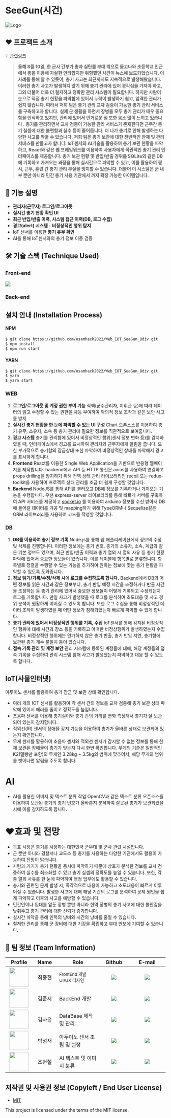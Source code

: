 # SeeGun(시건)
![Logo](https://github.com/osamhack2022/Web_IOT_SeeGun_8div/blob/main/SeeGun.jpg?raw=true)



## ❤ 프로잭트 소개
💡 [관련링크](https://www.donga.com/news/Society/article/all/20220810/114893200/2)


> **올해 8월 10일, 한 군사 간부가 총과 실탄를 부대 밖으로 들고나와 초등학교 인근에서 총을 이용해 자살한 안타깝지만 위험했던 사건이 뉴스에 보도되었습니다.  이 사례를 통해 알 수 있듯이, 총기 사고는 최근까지도 지속적으로 발생해왔습니다. 이러한 총기 사고가 발생하지 않기 위해 총기 관리에 있어 경각심을 가져야 하고, 그와 더불어 더욱 더 철저하고 정확한 관리 시스템이 필요합니다. 하지만 사람이 눈으로 직접 총기 현황을 파악함에 있어서 누락이 발생하기 쉽고, 엄격한 관리가 쉽지 않습니다. 따라서 저희 팀은 총기 관리 교차 검증이 가능한 총기 관리 서비스를 구축하고자 합니다.** **실제 군 생활을 하면서 장병들 모두 총기 관리가 매우 중요함을 인식하고 있지만, 관리에 있어서 번거로운 점 또한 몸소 많이 느끼고 있습니다 . 총기를 관리하면서 교차 검증이 가능한 관리 서비스가 존재한다면 근무간 총기 실셈에 대한 불편함과 실수 등이 줄어듭니다. 더 나가 총기로 인해 발생하는 다양한 사고를 막을 수 있습니다. 저희 팀은 총기 보관에 대한 전반적인 관제 및 관리 서비스를 만들고자 합니다. IoT센서와 AI기술을 활용하여 총기 보관 현황을 파악하고, React와 같은 웹 프레임워크를 이용하여 사용자에게 직관적인 총기 관리 인터페이스를 제공합니다. 총기 보관 현황 및 반입/반출 경위를 SQLite와 같은 DB에 기록하고 가져오는 과정을 통해 실시간으로 파악할 수 있고, 이를 활용하여 평시, 근무, 훈련 간 총기 관리 부실을 방지할 수 있습니다. 더불어 이 시스템은 군 내부 뿐만 아니라 민간 총기 사용 기관에서 까지 확장 가능한 아이템입니다.**

## 🔔 기능 설명
- **관리자(근무자) 로그인/로그아웃**
- **실시간 총기 현황 확인 UI**
- **최근 반입/반출 이력, 시스템 접근 이력(DB, 로그 수집)**
- **경고(alert) 시스템 - 비정상적인 행위 탐지**
- IoT 센서를 이용한 **총기 유무 확인**
- AI를 통해 IoT센서와의 총기 정보 이중 검증
    
    
## 🛠 기술 스택 (Technique Used)
### Front-end
<img src="https://img.shields.io/badge/React-18.0.4-61DAFB?style=flat&logo=React&logoColor=white"/>

### Back-end



## 설치 안내 (Installation Process)

#### NPM
```bash
$ git clone https://github.com/osamhack2022/Web_IOT_SeeGun_8div.git
$ npm install
$ npm run start
```

#### YARN
```bash
$ git clone https://github.com/osamhack2022/Web_IOT_SeeGun_8div.git
$ yarn
$ yarn start
```

### WEB

1. **로그인/로그아웃 및 계정 권한 부여 기능**
 직책(군수관리자, 지휘관 등)에 따라 데이터의 읽고 수정할 수 있는 권한을 차등 부여하여 악의적 정보 조작과 같은 보안 사고를 방지
2. **실시간 총기 현황을 한 눈에 파악할 수 있는 UI 구성**
Chart 오픈소스를 이용하여 총기 유무, 소유자, 소속 등 총기 관리에 필요한 정보를 직관적으로 보여줍니다. 
3. **경고 시스템**
 총기를 관리함에 있어서 비정상적인 행위(센서 정보 변화 등)를 감지하였을 때, 인터페이스에서 경고를 표시하여 관리자와 근무자에게 알림을 줍니다. 
 또한 부가적으로 총기함의 잠금상태 또한 파악하여 비정상적인 상태를 파악해서 경고를 표시하게 합니다.
4. **Frontend** 
 React를 이용한 Single Web Application을 기반으로 반응형 웹페이지를 제작합니다. backend에서 API 등 HTTP 통신은 axios를 사용하여 연결하고 props drilling을 방지하기 위해 전역 상태 관리 라이브러리인 recoil 또는 redux-toolkit을 사용하여 프로젝트 상태 관리를 조금 더 쉽게 구성할 것입니다.
5. **Backend** 
 NodeJS를 통해 API를 불러오고 DB에 정보를 기록하거나 가져오는 기능을 수행합니다. 우선 express-server 라이브러리를 통해 빠르게 서버를 구축하여 API 서비스를 제공하고 [socket.io](http://socket.io) 를 이용하여 arduino 정보를 수신 받아서 DB에 들어갈 데이터를 가공 및 mapping하기 위해 TypeORM나 Sequelize같은 ORM 라이브러리를 사용하여 코드를 작성할 것입니다.

 
### DB

1. **DB를 이용하여 총기 정보 기록** 
 Node.js를 통해 웹 애플리케이션에서 정보의 수정 및 삭제를 진행합니다. 이러한 정보에는 총기 번호, 총기의 소유자, 소속, 계급과 같은 기본 정보도 있으며, 최근 반입/반출 이력과 총기 열외 시 열외 사유 등 총기 현황 파악에 있어서 중요한 정보들이 있습니다. 이를 테이블에 항목별로 분류합니다. 항목별로 정렬을 수행할 수 있는 기능을 추가하여 원하는 정보에 맞는 총기 현황을 파악할 수 있도록 도와줍니다.
2. **정보 읽기/기록/수정/삭제 시에 로그를 수집하도록 합니다.**
 Backend에서 DB의 어떤 정보를 읽은 시간과 같은 정보부터, 총기 반입 예정 시간을 조정하거나 반출 시간을 조정하는 등 총기 관리에 있어서 중요한 정보들이 어떻게 기록되고 수정되는지 로그를 기록합니다. 만일 사고가 발생했을 때 로그를 분석하여 초도대응 및 사고 경위 분석이 원활하게 이어질 수 있도록 합니다. 또한 로그 수집을 통해 비정상적인 데이터 조작이 발생하였을 때 어떤 정보가 침해되었는지 빠르게 파악할 수 있게 합니다.
3. **총기 관리에 있어서 비정상적인 행위를 기록, 수집**
 IoT센서를 통해 감지된 비정상적인 행위에 대해 시간과 장소 등을 기록하고 어떠한 비정상행위가 발생하였는지 수집합니다. 비정상적인 행위에는 인가하지 않은 총기 반출, 총기 반입 지연, 총기함에 보관된 총기 개수 불일치 등이 있습니다.
4. **접속 기록 관리 및 계정 보안**
 관리 시스템에 등록된 계정들에 대해, 해당 계정들의 접속 기록을 수집하여 관리 시스템 침해 사고가 발생했는지 파악하고 대응 할 수 있도록 합니다.

## IoT(사물인터넷)

아두이노 센서를 활용하여 총기 잠금 및 보관 상태 확인합니다.

- 여러 개의 IOT 센서를 활용하여 각 센서 간의 정보를 교차 검증해 총기 보관 상태 파악에 있어서 에러를 줄이고 정확도를 높입니다.
- 초음파 센서를 이용해 총기걸이와 총기 간의 거리를 변화 측정해서 총기가 잘 보관되어 있는지 감지합니다.
- 적외선(IR) 센서의 장애물 감지 기능을 이용하여 총기가 올바른 상태로 보관되어 있는지 확인합니다.
- 무게 센서를 활용하여 초음파 센서와 적외선 센서가 감지할 수 없는 정보를 통해 현재 보관된 장애물이 총기가 맞는지 다시 한번 확인합니다. 무게의 기준은 일반적인 K2(멜빵만 포함)의 무게인 3.28kg ~ 3.5kg의 범위에 맞추어서, 해당 무게의 범위를 벗어나면 알림을 주도록 합니다.

# AI

- AI를 활용한 이미지 및 텍스트 분류 작업
 OpenCV과 같은 텍스트 분류 오픈소스를 이용하여 보관된 총기의 총기 번호가 올바른지 분석하여 잘못된 총기가 보관되었을 시에 이를 감지하도록 합니다.

# ❤효과 및 전망

- 목표 시장은 총기를 사용하는 대한민국 군부대 및 군사 관련 시설입니다.
- 군 뿐만 아니라 경찰서나 교도소 등 총기를 사용하는 다양한 기관에서도 활용이 가능하여 전망이 밝습니다.
- 사람과 기기가 총기 현황을 동시에 파악하기 때문에 상호가 분석한 정보를 교차 검증하여 실수를 최소화할 수 있고 총기 실셈의 정확도를 높일 수 있습니다.  또한, 각종 열외 사유를 한 눈에 파악하여 행정 업무에도 활용할 수 있습니다.
- 총기와 관련된 문제 발생 시, 즉각적으로 대응이 가능하고 초도대응이 빠르게 이루어질 수 있습니다. 발생한 사고에 대해 해당 기간의 로그를 분석하여 문제 원인을 쉽게 파악하고 이후의 사고를 예방할 수 있습니다.
- 민간인이나 입대를 앞둔 장병 뿐만 아니라 현역 장병의 총기 사고에 대한 불안감을 낮춰주고 총기 관리에 대한 신뢰가 증가합니다.
- 실시간 파악을 통해 인력의 낭비와 시간의 낭비를 줄일 수 있습니다.
- 철저한 관리를 통해 군 장비에 대한 기강을 확립하고 부대 안보에 기여할 수 있습니다.
 
<!--
| ❤Profile | 🧡Name | 💛Role | 💚Github | 💙E-mail |
|---------|------|------|--------|--------|
||최종현|FrontEnd 개발 및 UI/UX 디자인|j0n9hyun|j0n9hyun@kakao.com|
|         |      |      |        |        |
|         |      |      |        |        |

-->


<h2 id="team"> 💎 팀 정보 (Team Information)</h2>

<table width="900">
<thead>
<tr>
<th width="100" align="center">Profile</th>
<th width="100" align="center">Name</th>
<th width="250" align="center">Role</th>
<th width="150" align="center">Github</th>
<th width="300" align="center">E-mail</th>
</tr> 
</thead>
<tbody>
	
<tr>
<td width="100" align="center"><img src="https://avatars.githubusercontent.com/u/16969364?v=4" width="60" height="60"></td>
<td width="100" align="center">최종현</td>
<td width="250"><small>FrontEnd 개발 <br/>UI/UX 디자인</small></td>
<td width="150" align="center">	
	<a href="https://github.com/j0n9hyun" target="_blank">
	<img src="https://img.shields.io/badge/j0n9hyun-655ced?style=social&logo=github"/>
	</a>
</td>
<td width="300" align="center">
<a href="mailto:j0n9hyun@kakao.com"><img src="https://img.shields.io/static/v1?label=&message=j0n9hyun@kakao.com&color=56347C&style=flat-square&logo=KakaoTalk"></a>
</tr>
	
<tr>
<td width="100" align="center"><img src="https://avatars.githubusercontent.com/u/112786665?v=4" width="60" height="60"></td>
<td width="100" align="center">김준서</td>
<td width="250">BackEnd 개발</td>
<td width="150" align="center">	
	<a href="https://github.com/oesnuj" target="_blank">
	<img src="https://img.shields.io/badge/oesnuj-655ced?style=social&logo=github"/>
	</a>
</td>
<td width="300" align="center">
<a href="mailto:oesnuj@gmail.com"><img src="https://img.shields.io/static/v1?label=&message=oesnuj@gmail.com&color=56347C&style=flat-square&logo=Gmail"></a>
</tr>

<tr>
<td width="100" align="center"><img src="https://avatars.githubusercontent.com/u/29205596?v=4" width="60" height="60"></td>
<td width="100" align="center">김사윤</td>
<td width="250">DataBase 제작 및 관리</td>
<td width="150" align="center">	
	<a href="https://github.com/Sayoon210" target="_blank">
	<img src="https://img.shields.io/badge/Sayoon210-655ced?style=social&logo=github"/>
	</a>
</td>
<td width="300" align="center">
<a href="mailto:sayoon210@gmail.com"><img src="https://img.shields.io/static/v1?label=&message=sem201@naver.com&color=56347C&style=flat-square&logo=Naver"></a>
</tr>
	
<tr>
<td width="100" align="center"><img src="https://avatars.githubusercontent.com/u/38523683?v=4" width="60" height="60"></td>
<td width="100" align="center">박성재</td>
<td width="250">아두이노 센서 조립 및 설정</td>
<td width="150" align="center">	
	<a href="https://github.com/sem201" target="_blank">
	<img src="https://img.shields.io/badge/oesnuj-655ced?style=social&logo=github"/>
	</a>
</td>
<td width="300" align="center">
<a href="mailto:sem201@naver.com"><img src="https://img.shields.io/static/v1?label=&message=sem201@naver.com&color=56347C&style=flat-square&logo=Naver"></a>
</tr>

<tr>
<td width="100" align="center"><img src="https://avatars.githubusercontent.com/u/57556865?v=4" width="60" height="60"></td>
<td width="100" align="center">조현철</td>
<td width="250">AI 텍스트 및 이미지 분류</td>
<td width="150" align="center">	
	<a href="https://github.com/chswo13" target="_blank">
	<img src="https://img.shields.io/badge/chswo13-655ced?style=social&logo=github"/>
	</a>
</td>
<td width="300" align="center">
<a href="mailto:chswo13@gmail.com"><img src="https://img.shields.io/static/v1?label=&message=chswo13@gmail.com&color=56347C&style=flat-square&logo=Gmail"></a>
</tr>
</tbody>
</table>

## 저작권 및 사용권 정보 (Copyleft / End User License)
 * [MIT](https://github.com/osam2020-WEB/Sample-ProjectName-TeamName/blob/master/license.md)

This project is licensed under the terms of the MIT license.
